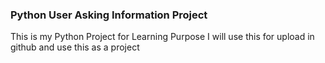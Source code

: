 ### Python User Asking Information Project

This is my Python Project for Learning Purpose
I will use this for upload in github and use this as a project